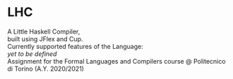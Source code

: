 # LHC
A Little Haskell Compiler,  
built using JFlex and Cup.  
Currently supported features of the Language:  
  *yet to be defined*  
Assignment for the Formal Languages and Compilers course @ Politecnico di Torino (A.Y. 2020/2021)  
